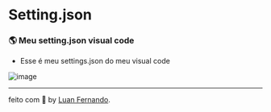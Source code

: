 # Setting.json

### 🌎 Meu setting.json visual code
- Esse é meu settings.json do meu visual code 

![image](https://user-images.githubusercontent.com/79935555/173467831-758c4264-5bf7-4e15-b7a0-02ff35f77417.png)

---
feito com 💜 by [Luan Fernando](https://www.linkedin.com/in/luan-fernando/).
